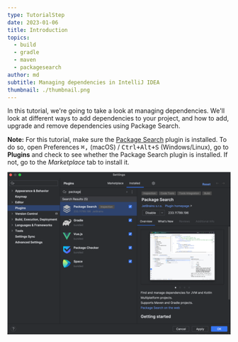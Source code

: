 ```yaml
---
type: TutorialStep
date: 2023-01-06
title: Introduction
topics:
  - build
  - gradle
  - maven
  - packagesearch
author: md
subtitle: Managing dependencies in IntelliJ IDEA
thumbnail: ./thumbnail.png
---
```


In this tutorial, we're going to take a look at managing dependencies. We'll look at different ways to add dependencies to your project, and how to add, upgrade and remove dependencies using Package Search.

**Note:** For this tutorial, make sure the [Package Search](https://plugins.jetbrains.com/plugin/12507-package-search) plugin is installed. To do so, open Preferences
<kbd>⌘,</kbd> (macOS) / <kbd>Ctrl+Alt+S</kbd> (Windows/Linux), go to **Plugins** and check to see whether the Package Search plugin is installed. If not, go to the _Marketplace_ tab to install it.

![Package Search plugin](plugin.png)
